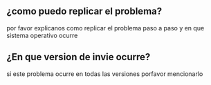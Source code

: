## ¿como puedo replicar el problema?
por favor explicanos como replicar el problema paso a paso y en que sistema operativo ocurre
## ¿En que version de invie ocurre?
si este problema ocurre en todas las versiones porfavor mencionarlo
